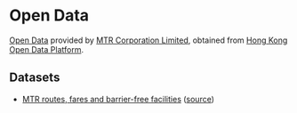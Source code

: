 # Open Data

[Open Data](https://data.gov.hk/en-datasets/provider/mtr) provided by [MTR Corporation Limited](https://www.mtr.com.hk), obtained from [Hong Kong Open Data Platform](https://data.gov.hk/).

## Datasets

* [MTR routes, fares and barrier-free facilities](./MTR%20routes,%20fares%20and%20barrier-free%20facilities/) ([source](https://data.gov.hk/en-data/dataset/mtr-data-routes-fares-barrier-free-facilities))